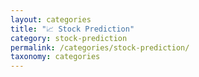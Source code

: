 ```yaml
---
layout: categories
title: "📈 Stock Prediction"
category: stock-prediction
permalink: /categories/stock-prediction/
taxonomy: categories
---
```

